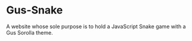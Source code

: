 # Gus-Snake
A website whose sole purpose is to hold a JavaScript Snake game with a Gus Sorolla theme.
